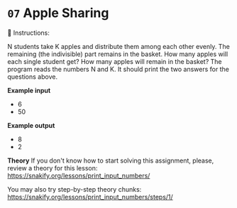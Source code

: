 # `07` Apple Sharing

📝 Instructions:

N students take K apples and distribute them among each other evenly. The remaining (the indivisible) part remains in the basket. How many apples will each single student get? How many apples will remain in the basket?
The program reads the numbers N and K. It should print the two answers for the questions above.

**Example input**
* 6
* 50

**Example output**
* 8
* 2

**Theory**
If you don't know how to start solving this assignment, please, review a theory for this lesson:
https://snakify.org/lessons/print_input_numbers/

You may also try step-by-step theory chunks:
https://snakify.org/lessons/print_input_numbers/steps/1/